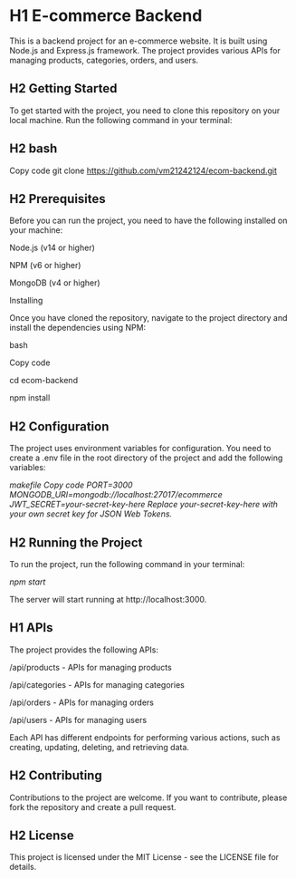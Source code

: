 # H1 E-commerce Backend
This is a backend project for an e-commerce website. It is built using Node.js and Express.js framework. The project provides various APIs for managing products, categories, orders, and users.

## H2  Getting Started
To get started with the project, you need to clone this repository on your local machine. Run the following command in your terminal:

## H2 bash
Copy code
git clone https://github.com/vm21242124/ecom-backend.git
## H2 Prerequisites
Before you can run the project, you need to have the following installed on your machine:

Node.js (v14 or higher)

NPM (v6 or higher)

MongoDB (v4 or higher)

Installing

Once you have cloned the repository, navigate to the project directory and install the dependencies using NPM:

bash

Copy code

cd ecom-backend

npm install

## H2 Configuration
The project uses environment variables for configuration. You need to create a .env file in the root directory of the project and add the following variables:

*makefile
Copy code
PORT=3000
MONGODB_URI=mongodb://localhost:27017/ecommerce
JWT_SECRET=your-secret-key-here
Replace your-secret-key-here with your own secret key for JSON Web Tokens.*

## H2 Running the Project
To run the project, run the following command in your terminal:


*npm start*


The server will start running at http://localhost:3000.

## H1 APIs
The project provides the following APIs:

/api/products - APIs for managing products


/api/categories - APIs for managing categories


/api/orders - APIs for managing orders


/api/users - APIs for managing users 


Each API has different endpoints for performing various actions, such as creating, updating, deleting, and retrieving data.

## H2 Contributing
Contributions to the project are welcome. If you want to contribute, please fork the repository and create a pull request.

## H2 License
This project is licensed under the MIT License - see the LICENSE file for details.
